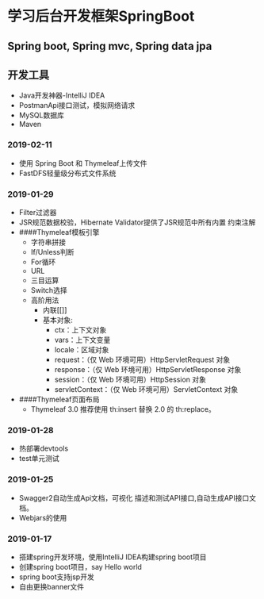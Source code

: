 # 学习后台开发框架SpringBoot
## Spring boot, Spring mvc, Spring data jpa
## 开发工具
- Java开发神器-IntelliJ IDEA
- PostmanApi接口测试，模拟网络请求
- MySQL数据库
- Maven


### 2019-02-11
- 使用 Spring Boot 和 Thymeleaf上传文件
- FastDFS轻量级分布式文件系统

### 2019-01-29
- Filter过滤器
- JSR规范数据校验，Hibernate Validator提供了JSR规范中所有内置
约束注解
- ####Thymeleaf模板引擎
  - 字符串拼接
  - If/Unless判断
  - For循环
  - URL
  - 三目运算
  - Switch选择
  - 高阶用法
    - 内联[[]]
    - 基本对象:
      - ctx：上下文对象
      - vars：上下文变量
      - locale：区域对象
      - request：（仅 Web 环境可用）HttpServletRequest 对象
      - response：（仅 Web 环境可用）HttpServletResponse 对象
      - session：（仅 Web 环境可用）HttpSession 对象
      - servletContext：（仅 Web 环境可用）ServletContext 对象
- ####Thymeleaf页面布局
  - Thymeleaf 3.0 推荐使用 th:insert 替换 2.0 的 th:replace。

### 2019-01-28
- 热部署devtools
- test单元测试

### 2019-01-25
- Swagger2自动生成Api文档，可视化
描述和测试API接口,自动生成API接口文档。
- Webjars的使用

### 2019-01-17
- 搭建spring开发环境，使用IntelliJ IDEA构建spring boot项目
- 创建spring boot项目，say Hello world
- spring boot支持jsp开发
- 自由更换banner文件


